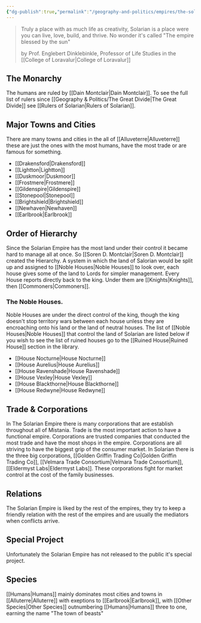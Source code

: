 ```yaml
---
{"dg-publish":true,"permalink":"/geography-and-politics/empires/the-solarian-empire/"}
---
```


>Truly a place with as much life as creativity, Solarian is a place were you can live, love, build, and thrive. No wonder it's called "The empire blessed by the sun"
> 
> by Prof. Englebert Dinklebinkle, Professor of Life Studies in the [[College of Loravalur\|College of Loravalur]]
## The Monarchy
The humans are ruled by [[Dain Montclair\|Dain Montclair]]. To see the full list of rulers since [[Geography & Politics/The Great Divide\|The Great Divide]] see [[Rulers of Solarian\|Rulers of Solarian]].

## Major Towns and Cities
There are many towns and cities in the all of [[Alluveterre\|Alluveterre]] these are just the ones with the most humans, have the most trade or are famous for something.
- [[Drakensford\|Drakensford]]
- [[Lightton\|Lightton]]
- [[Duskmoor\|Duskmoor]]
- [[Frostmere\|Frostmere]]
- [[Gildenspire\|Gildenspire]]
- [[Stonepool\|Stonepool]]
- [[Brightshield\|Brightshield]]
- [[Newhaven\|Newhaven]]
- [[Earlbrook\|Earlbrook]]

## Order of Hierarchy
Since the Solarian Empire has the most land under their control it became hard to manage all at once. So [[Soren D. Montclair\|Soren D. Montclair]] created the Hierarchy. A system in which the land of Salorian would be split up and assigned to [[Noble Houses\|Noble Houses]] to look over, each house gives some of the land to Lords for simpler management. Every House reports directly back to the king. Under them are [[Knights\|Knights]], then [[Commoners\|Commoners]].

### The Noble Houses.
Noble Houses are under the direct control of the king, though the king doesn't stop territory wars between each house unless they are encroaching onto his land or the land of neutral houses. The list of [[Noble Houses\|Noble Houses]] that control the land of Solarian are listed below if you wish to see the list of ruined houses go to the [[Ruined House\|Ruined House]] section in the library.
- [[House Nocturne\|House Nocturne]]
- [[House Aurelius\|House Aurelius]]
- [[House Ravenshade\|House Ravenshade]]
- [[House Vexley\|House Vexley]]
- [[House Blackthorne\|House Blackthorne]]
- [[House Redwyne\|House Redwyne]]


## Trade & Corporations
In The Solarian Empire there is many corporations that are establish throughout all of Mistania. Trade is the most important action to have a functional empire. Corporations are trusted companies that conducted the most trade and have the most shops in the empire. Corporations are all striving to have the biggest grip of the consumer market. In Solarian there is the three big corporations, [[Golden Griffin Trading Co\|Golden Griffin Trading Co]], [[Velmara Trade Consortium\|Velmara Trade Consortium]], [[Eldermyst Labs\|Eldermyst Labs]]. These corporations fight for market control at the cost of the family businesses. 

## Relations
The Solarian Empire is liked by the rest of the empires, they try to keep a friendly relation with the rest of the empires and are usually the mediators when conflicts arrive.

## Special Project
Unfortunately the Solarian Empire has not released to the public it's special project.

## Species
[[Humans\|Humans]] mainly dominates most cities and towns in [[Alluterre\|Alluterre]] with exeptions to [[Earlbrook\|Earlbrook]], with [[Other Species\|Other Species]] outnumbering [[Humans\|Humans]] three to one, earning the name "The town of beasts"